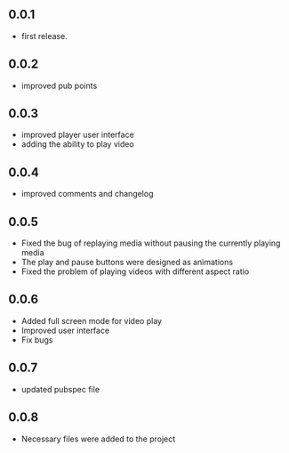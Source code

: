 ## 0.0.1

- first release.

## 0.0.2

- improved pub points

## 0.0.3

- improved player user interface
- adding the ability to play video

## 0.0.4

- improved comments and changelog

## 0.0.5

- Fixed the bug of replaying media without pausing the currently playing media
- The play and pause buttons were designed as animations
- Fixed the problem of playing videos with different aspect ratio

## 0.0.6

- Added full screen mode for video play
- Improved user interface
- Fix bugs

## 0.0.7

- updated pubspec file

## 0.0.8

- Necessary files were added to the project